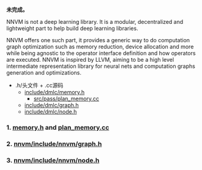 **未完成。**

NNVM is not a deep learning library. It is a modular, decentralized and lightweight part to help build deep learning libraries.

NNVM offers one such part, it provides a generic way to do computation graph optimization such as memory reduction, device allocation and more while being agnostic to the operator interface definition and how operators are executed. NNVM is inspired by LLVM, aiming to be a high level intermediate representation library for neural nets and computation graphs generation and optimizations.

* .h/头文件 + .cc源码 
	* [include/dmlc/memory.h](#memory.h)
		* [src/pass/plan_memory.cc](plan_memory.cc)
	* [include/dmlc/graph.h](#graph.h)
	* [include/dmlc/node.h](#node.h)


### 1. [memory.h](https://github.com/dmlc/nnvm/blob/a9be1efb1c52559bcbd5a60c551360b08f189648/include/dmlc/memory.h) and [plan_memory.cc](https://github.com/dmlc/nnvm/blob/master/src/pass/plan_memory.cc)
<span id="memory.h"></span>



  

### 2. [nnvm/include/nnvm/graph.h](https://github.com/dmlc/nnvm/blob/a9be1efb1c52559bcbd5a60c551360b08f189648/include/nnvm/graph.h)
<span id="graph.h"></span>

### 3. [nnvm/include/nnvm/node.h](https://github.com/dmlc/nnvm/blob/a9be1efb1c52559bcbd5a60c551360b08f189648/include/nnvm/node.h)
<span id="node.h"></span>